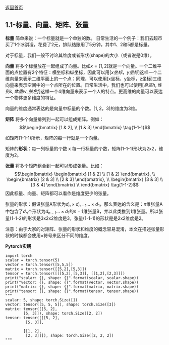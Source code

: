 [返回首页](../README.md)

## 1.1-标量、向量、矩阵、张量
**标量** 简单来说：一个标量就是一个单独的数。
日常生活的一个例子：我们去超市买了1个冰淇凌，花费了2元，排队结账用了5分钟，其中1、2和5都是标量。

对于标量，我们一般不讨论其维度或者形状(shape)的大小（或者说是0维）。

**向量**
将多个标量放在一起组成了向量。比如$x=[1,2]$就是一个向量。一个二维平面的点位置有2个特征：横坐标和纵坐标，因此可以用$[x坐标，y坐标]$这样一个二维向量来表示二维平面上的一个点；同理，可以使用[x坐标，y坐标，z坐标]三维向量来表示空间中的一个点所在的位置。日常生活中，我们也可以使用$[身高h,性别s,体重w,肤色f]$这样一个4维向量来表示一个人的特点。更高维的向量可以表达一个物体更多维度的特征。

向量的维度通常表达的是向量中标量的个数。$[1,2，3]$的维度为3维。

**矩阵** 将多个向量排列到一起可以组成矩阵。例如：
$$\begin{bmatrix}
[1 & 2], \\
[1 & 3] 
\end{bmatrix} \tag{1-1-1}$$

如矩阵(1-1-1)所示，矩阵的每一行就是一个向量。

矩阵的**形状**：每一列标量的个数 x 每一行标量的个数，矩阵(1-1-1)形状为2x2，维度为2。

**张量** 
将多个矩阵组合到一起可以形成张量。比如：
$$\begin{bmatrix} 
\begin{bmatrix}
[1 & 2] \\
[1 & 2] 
\end{bmatrix}, \\
\begin{bmatrix}
[2 & 3] \\
[2 & 3] 
\end{bmatrix}, \\
\begin{bmatrix}
[3 & 3] \\
[3 & 4] 
\end{bmatrix} \\
\end{bmatrix} \tag{1-1-2}$$
因此标量、向量、矩阵都可以看作是维度更少的张量。

张量的形状：假设张量A形状为$d_n\times d_{n-1}... \times d_1$，那么表达的含义是：$n$维张量A中包含了$d_{n}$个形状为$d_{n-1} ... \times d_1$的$n-1$维张量B，并以此类推到1维张量。所以张量(1-1-2)的形状是3x2x2维度是3，张量(1-1-1)的形状是是2x2维度是2。

注意：由于大家的对矩阵、张量的形状和维度的概念容易混淆，本文在描述张量形状的时候都会使用$\times$符号来区分不同的维度。

**Pytorch实践**
```
import torch
scalar = torch.tensor(5)
vector = torch.tensor([5,5,5])
matrix = torch.tensor([[5,2],[5,3]])
tensor = torch.tensor([[[5,2],[5,3]], [[1,2],[2,3]]])
print("scalar: {}, shape: {}".format(scalar, scalar.shape))
print("vector: {}, shape: {}".format(vector, vector.shape))
print("matrix: {}, shape: {}".format(matrix, matrix.shape))
print("tensor: {}, shape: {}".format(tensor, tensor.shape))
"""
scalar: 5, shape: torch.Size([])
vector: tensor([5, 5, 5]), shape: torch.Size([3])
matrix: tensor([[5, 2],
        [5, 3]]), shape: torch.Size([2, 2])
tensor: tensor([[[5, 2],
         [5, 3]],

        [[1, 2],
         [2, 3]]]), shape: torch.Size([2, 2, 2])
"""
```